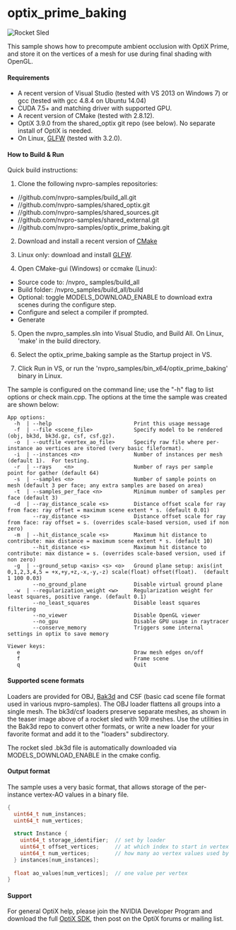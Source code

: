 
optix_prime_baking
==================

![Rocket Sled](https://github.com/nvpro-samples/optix_prime_baking/blob/master/doc/sled_multiple_meshes.png)

This sample shows how to precompute ambient occlusion with OptiX Prime, and store it on the
vertices of a mesh for use during final shading with OpenGL.  

#### Requirements
  * A recent version of Visual Studio (tested with VS 2013 on Windows 7) or gcc (tested with gcc 4.8.4 on Ubuntu 14.04) 
  * CUDA 7.5+ and matching driver with supported GPU.
  * A recent version of CMake (tested with 2.8.12).
  * OptiX 3.9.0 from the shared_optix git repo (see below).  No separate install of OptiX is needed.
  * On Linux, [GLFW](http://www.glfw.org/) (tested with 3.2.0).

#### How to Build & Run

Quick build instructions:

1) Clone the following nvpro-samples repositories:
  - //github.com/nvpro-samples/build_all.git
  - //github.com/nvpro-samples/shared_optix.git
  - //github.com/nvpro-samples/shared_sources.git
  - //github.com/nvpro-samples/shared_external.git
  - //github.com/nvpro-samples/optix_prime_baking.git

2) Download and install a recent version of [CMake](https://cmake.org)

3) Linux only: download and install [GLFW](http://www.glfw.org/).

4) Open CMake-gui (Windows) or ccmake (Linux):
  - Source code to: /nvpro_ samples/build_all
  - Build folder: /nvpro_samples/build_all/build
  - Optional: toggle MODELS_DOWNLOAD_ENABLE to download extra scenes during the configure step.
  - Configure and select a compiler if prompted.
  - Generate

5) Open the nvpro_samples.sln into Visual Studio, and Build All.  On Linux, 'make' in the build directory.

6) Select the optix_prime_baking sample as the Startup project in VS.

7) Click Run in VS, or run the 'nvpro_samples/bin_x64/optix_prime_baking' binary in Linux.

The sample is configured on the command line; use the "-h" flag to list options or check main.cpp.  The options at the time the sample was created are shown below:

    App options:
      -h  | --help                          Print this usage message
      -f  | --file <scene_file>             Specify model to be rendered (obj, bk3d, bk3d.gz, csf, csf.gz).
      -o  | --outfile <vertex_ao_file>      Specify raw file where per-instance ao vertices are stored (very basic fileformat).
      -i  | --instances <n>                 Number of instances per mesh (default 1).  For testing.
      -r  | --rays    <n>                   Number of rays per sample point for gather (default 64)
      -s  | --samples <n>                   Number of sample points on mesh (default 3 per face; any extra samples are based on area)
      -t  | --samples_per_face <n>          Minimum number of samples per face (default 3)
      -d  | --ray_distance_scale <s>        Distance offset scale for ray from face: ray offset = maximum scene extent * s. (default 0.01)
            --ray_distance <s>              Distance offset scale for ray from face: ray offset = s. (overrides scale-based version, used if non zero)
      -m  | --hit_distance_scale <s>        Maximum hit distance to contribute: max distance = maximum scene extent * s. (default 10)
            --hit_distance <s>              Maximum hit distance to contribute: max distance = s. (overrides scale-based version, used if non zero)
      -g  | --ground_setup <axis> <s> <o>   Ground plane setup: axis(int 0,1,2,3,4,5 = +x,+y,+z,-x,-y,-z) scale(float) offset(float).  (default 1 100 0.03)
            --no_ground_plane               Disable virtual ground plane
      -w  | --regularization_weight <w>     Regularization weight for least squares, positive range. (default 0.1)
            --no_least_squares              Disable least squares filtering
            --no_viewer                     Disable OpenGL viewer
            --no_gpu                        Disable GPU usage in raytracer
            --conserve_memory               Triggers some internal settings in optix to save memory
            
    Viewer keys:
       e                                    Draw mesh edges on/off
       f                                    Frame scene
       q                                    Quit
 
#### Supported scene formats 

Loaders are provided for OBJ, [Bak3d](https://github.com/tlorach/Bak3d) and CSF (basic cad scene file format used in various nvpro-samples).  The OBJ loader flattens all groups into a single mesh.  The bk3d/csf loaders preserve separate meshes, as shown in the teaser image above of a rocket sled with 109 meshes.  Use the utilities in the Bak3d repo to convert other formats, or write a new loader for your favorite format and add it to the "loaders" subdirectory.

The rocket sled .bk3d file is automatically downloaded via MODELS_DOWNLOAD_ENABLE in the cmake config.

#### Output format

The sample uses a very basic format, that allows storage of the per-instance vertex-AO values in a binary file.

~~~ cpp
{
  uint64_t num_instances;
  uint64_t num_vertices;
  
  struct Instance {
    uint64_t storage_identifier;  // set by loader
    uint64_t offset_vertices;     // at which index to start in vertex array
    uint64_t num_vertices;        // how many ao vertex values used by instance
  } instances[num_instances];
  
  float ao_values[num_vertices];  // one value per vertex
}
~~~

#### Support

For general OptiX help, please join the NVIDIA Developer Program and download the full [OptiX SDK](https://developer.nvidia.com/optix), then post on the OptiX forums or mailing list.

